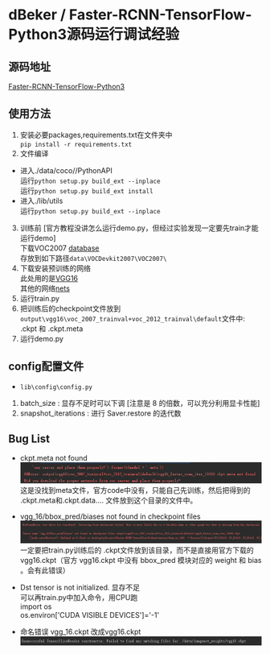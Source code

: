 # dBeker / Faster-RCNN-TensorFlow-Python3源码运行调试经验
## 源码地址
[Faster-RCNN-TensorFlow-Python3](https://github.com/dBeker/Faster-RCNN-TensorFlow-Python3)
## 使用方法
1. 安装必要packages,requirements.txt在文件夹中  
`pip install -r requirements.txt`
2. 文件编译
* 进入./data/coco//PythonAPI  
运行`python setup.py build_ext --inplace`   
运行`python setup.py build_ext install`   
* 进入./lib/utils  
运行`python setup.py build_ext --inplace`  
3. 训练前 [官方教程没讲怎么运行demo.py，但经过实验发现一定要先train才能运行demo]  
下载VOC2007 [database](https://github.com/rbgirshick/py-faster-rcnn#beyond-the-demo-installation-for-training-and-testing-models)  
存放到如下路径`data\VOCDevkit2007\VOC2007\`
4. 下载安装预训练的网络  
此处用的是[VGG16](http://download.tensorflow.org/models/vgg_16_2016_08_28.tar.gz)  
其他的网络[nets](https://github.com/tensorflow/models/tree/master/research/slim#pre-trained-models)
5. 运行train.py
6. 把训练后的checkpoint文件放到`output\vgg16\voc_2007_trainval+voc_2012_trainval\default`文件中: .ckpt 和 .ckpt.meta
7. 运行demo.py
## config配置文件
* `lib\config\config.py` 
1. batch_size : 显存不足时可以下调 [注意是 8 的倍数，可以充分利用显卡性能]
2. snapshot_iterations : 进行 Saver.restore 的迭代数
## Bug List
* ckpt.meta not found  
![tu](https://github.com/hikaruzzz/FasterRCNN-TF-Py3-experience/blob/master/png_pack/1.png)  
这是没找到meta文件，官方code中没有，只能自己先训练，然后把得到的 .ckpt.meta和.ckpt.data.... 文件放到这个目录的文件中。
* vgg_16/bbox_pred/biases not found in checkpoint files  
![tu](https://github.com/hikaruzzz/FasterRCNN-TF-Py3-experience/blob/master/png_pack/2.png)  
一定要把train.py训练后的 .ckpt文件放到该目录，而不是直接用官方下载的 vgg16.ckpt（官方 vgg16.ckpt 中没有 bbox_pred 模块对应的 weight 和 bias 。会有此错误）
* Dst tensor is not initialized. 显存不足  
可以再train.py中加入命令，用CPU跑  
  import os  
  os.environ['CUDA VISIBLE DEVICES']='-1'

* 命名错误 vgg_16.ckpt 改成vgg16.ckpt
![tu](https://github.com/hikaruzzz/FasterRCNN-TF-Py3-experience/blob/master/png_pack/3.png)
